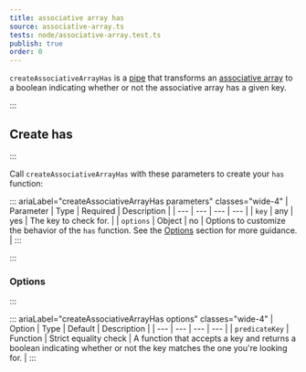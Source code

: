 ```yaml
---
title: associative array has
source: associative-array.ts
tests: node/associative-array.test.ts
publish: true
order: 0
---
```


`createAssociativeArrayHas` is a [pipe](/docs/logic/pipes-overview) that transforms an [associative array](/docs/logic/associative-array-overview) to a boolean indicating whether or not the associative array has a given key.


:::
## Create has
:::

Call `createAssociativeArrayHas` with these parameters to create your `has` function:

::: ariaLabel="createAssociativeArrayHas parameters" classes="wide-4"
| Parameter | Type | Required | Description |
| --- | --- | --- | --- |
| `key` | any | yes | The key to check for. |
| `options` | Object | no | Options to customize the behavior of the `has` function. See the [Options](#options) section for more guidance. |
:::


:::
### Options
:::

::: ariaLabel="createAssociativeArrayHas options" classes="wide-4"
| Option | Type | Default | Description |
| --- | --- | --- | --- |
| `predicateKey` | Function | Strict equality check | A function that accepts a key and returns a boolean indicating whether or not the key matches the one you're looking for. |
:::

